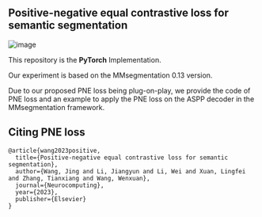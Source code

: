 ## Positive-negative equal contrastive loss for semantic segmentation

![image](https://github.com/jingw193/PNE_Loss/assets/81085635/fb55fd5b-3fd8-4f1d-9552-44822cb6f215)

This repository is the **PyTorch** Implementation.

Our experiment is based on the MMsegmentation 0.13 version.

Due to our proposed PNE loss being plug-on-play, we provide the code of PNE loss and an example to apply the PNE loss on the ASPP decoder in the MMsegmentation framework.

## Citing PNE loss

```
@article{wang2023positive,
  title={Positive-negative equal contrastive loss for semantic segmentation},
  author={Wang, Jing and Li, Jiangyun and Li, Wei and Xuan, Lingfei and Zhang, Tianxiang and Wang, Wenxuan},
  journal={Neurocomputing},
  year={2023},
  publisher={Elsevier}
}
```

